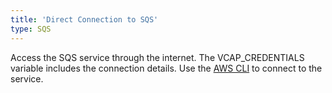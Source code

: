 ```yaml
---
title: 'Direct Connection to SQS'
type: SQS
---
```


Access the SQS service through the internet. The VCAP_CREDENTIALS variable includes the connection details. Use the [AWS CLI](http://docs.aws.amazon.com/cli/latest/userguide/installing.html) to connect to the service.
